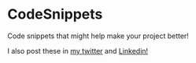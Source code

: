 # CodeSnippets
Code snippets that might help make your project better!

I also post these in [my twitter](https://twitter.com/marvil_exe) and [Linkedin!](https://www.linkedin.com/in/jorge-luis-martinez-villarreal-182021227/)